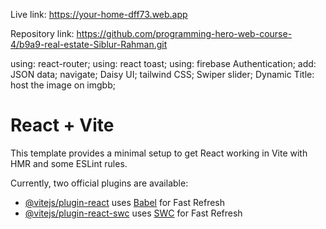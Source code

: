 Live link: https://your-home-dff73.web.app

Repository link: https://github.com/programming-hero-web-course-4/b9a9-real-estate-Siblur-Rahman.git

using: react-router;
using: react toast;
using: firebase Authentication;
add: JSON data;
navigate;
Daisy UI;
tailwind CSS;
Swiper slider;
Dynamic Title:
host the image on imgbb;


# React + Vite

This template provides a minimal setup to get React working in Vite with HMR and some ESLint rules.

Currently, two official plugins are available:

- [@vitejs/plugin-react](https://github.com/vitejs/vite-plugin-react/blob/main/packages/plugin-react/README.md) uses [Babel](https://babeljs.io/) for Fast Refresh
- [@vitejs/plugin-react-swc](https://github.com/vitejs/vite-plugin-react-swc) uses [SWC](https://swc.rs/) for Fast Refresh
